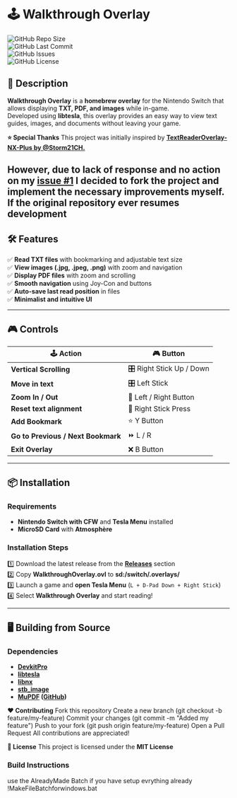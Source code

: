 ﻿# 🕹️ Walkthrough Overlay  

![GitHub Repo Size](https://img.shields.io/github/repo-size/soaresden/WalkthroughOverlay?style=for-the-badge)  
![GitHub Last Commit](https://img.shields.io/github/last-commit/soaresden/WalkthroughOverlay?style=for-the-badge)  
![GitHub Issues](https://img.shields.io/github/issues/soaresden/WalkthroughOverlay?style=for-the-badge)  
![GitHub License](https://img.shields.io/github/license/soaresden/WalkthroughOverlay?style=for-the-badge)  

## 📌 **Description**  
**Walkthrough Overlay** is a **homebrew overlay** for the Nintendo Switch that allows displaying **TXT, PDF, and images** while in-game.  
Developed using **libtesla**, this overlay provides an easy way to view text guides, images, and documents without leaving your game.  

**⭐ Special Thanks**
This project was initially inspired by **[TextReaderOverlay-NX-Plus by @Storm21CH.]([url](https://github.com/Storm21CH/))**

However, due to lack of response and no action on my **[issue #1]([url](https://github.com/Storm21CH/TextReaderOverlay-NX-Plus/issues/1))**
I decided to fork the project and implement the necessary improvements myself.
If the original repository ever resumes development
---

## 🛠 **Features**  

✅ **Read TXT files** with bookmarking and adjustable text size  
✅ **View images (.jpg, .jpeg, .png)** with zoom and navigation  
✅ **Display PDF files** with zoom and scrolling  
✅ **Smooth navigation** using Joy-Con and buttons  
✅ **Auto-save last read position** in files  
✅ **Minimalist and intuitive UI**  

---

## 🎮 **Controls**  

| 🕹️ **Action** | 🎮 **Button** |
|--------------|--------------|
| **Vertical Scrolling** | 🎛️ Right Stick Up / Down |
| **Move in text** | 🎛️ Left Stick |
| **Zoom In / Out** | 🔄 Left / Right Button |
| **Reset text alignment** | 🔄 Right Stick Press |
| **Add Bookmark** | ⭐ Y Button |
| **Go to Previous / Next Bookmark** | ⏩ L / R |
| **Exit Overlay** | ❌ B Button |

---

## 📦 **Installation**  

### **Requirements**  
- **Nintendo Switch with CFW** and **Tesla Menu** installed  
- **MicroSD Card** with **Atmosphère**  

### **Installation Steps**  

1️⃣ Download the latest release from the **[Releases](https://github.com/soaresden/WalkthroughOverlay/releases)** section  
2️⃣ Copy **WalkthroughOverlay.ovl** to **sd:/switch/.overlays/**  
3️⃣ Launch a game and **open Tesla Menu** (`L + D-Pad Down + Right Stick`)  
4️⃣ Select **Walkthrough Overlay** and start reading!  

---

## 🖥️ **Building from Source**  

### **Dependencies**  
- **[DevkitPro](https://devkitpro.org/)**
- **[libtesla](https://github.com/XorTroll/tesla)**
- **[libnx](https://github.com/switchbrew/libnx)**
- **[stb_image](https://github.com/nothings/stb)**
- **[MuPDF](https://mupdf.com/) ([GitHub](https://github.com/ArtifexSoftware/mupdf))**  

**❤️ Contributing**
Fork this repository
Create a new branch (git checkout -b feature/my-feature)
Commit your changes (git commit -m "Added my feature")
Push to your fork (git push origin feature/my-feature)
Open a Pull Request
All contributions are appreciated!

**📜 License**
This project is licensed under the **MIT License**

### **Build Instructions**  
use the AlreadyMade Batch if you have setup evrything already
!MakeFileBatchforwindows.bat

